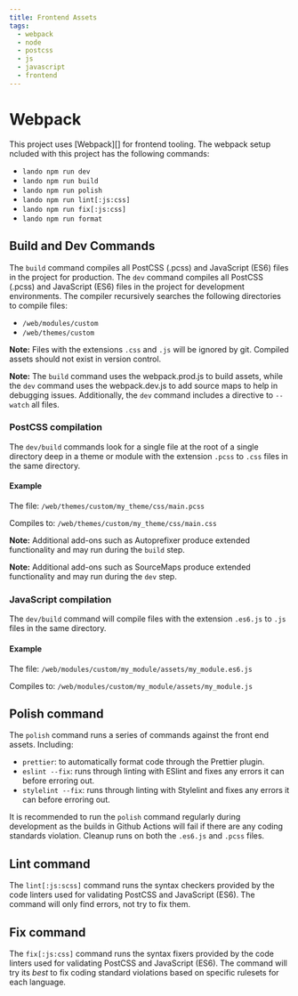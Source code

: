 ```yaml
---
title: Frontend Assets
tags:
  - webpack
  - node
  - postcss
  - js
  - javascript
  - frontend
---
```

# Webpack

This project uses [Webpack][] for frontend tooling. The webpack setup ncluded with
this project has the following commands:

* `lando npm run dev`
* `lando npm run build`
* `lando npm run polish`
* `lando npm run lint[:js:css]`
* `lando npm run fix[:js:css]`
* `lando npm run format`

## Build and Dev Commands

The `build` command compiles all PostCSS (.pcss) and JavaScript (ES6) files in the project for production.
The `dev` command compiles all PostCSS (.pcss) and JavaScript (ES6) files in the project for development environments.
The compiler recursively searches the following directories to compile files:

* `/web/modules/custom`
* `/web/themes/custom`

**Note:** Files with the extensions `.css` and `.js` will be ignored by git.
Compiled assets should not exist in version control.

**Note:** The `build` command uses the webpack.prod.js to build assets, while the `dev` command
uses the webpack.dev.js to add source maps to help in debugging issues. Additionally, the `dev` command
includes a directive to `--watch` all files.

### PostCSS compilation

The `dev/build` commands look for a single file at the root of a single directory deep in a theme or module
with the extension `.pcss` to `.css` files in the same directory.

#### Example

The file:
`/web/themes/custom/my_theme/css/main.pcss`

Compiles to:
`/web/themes/custom/my_theme/css/main.css`

**Note:** Additional add-ons such as Autoprefixer produce extended functionality
and may run during the `build` step.

**Note:** Additional add-ons such as SourceMaps produce extended functionality
and may run during the `dev` step.

### JavaScript compilation

The `dev/build` command will compile files with the extension `.es6.js` to `.js`
files in the same directory.

#### Example

The file:
`/web/modules/custom/my_module/assets/my_module.es6.js`

Compiles to:
`/web/modules/custom/my_module/assets/my_module.js`

## Polish command

The `polish` command runs a series of commands against the front end assets. Including:
* `prettier`: to automatically format code through the Prettier plugin.
* `eslint --fix`: runs through linting with ESlint and fixes any errors it can before erroring out.
* `stylelint --fix`: runs through linting with Stylelint and fixes any errors it can before erroring out.

It is recommended to run the `polish` command regularly during development as the
builds in Github Actions will fail if there are any coding standards violation. Cleanup
runs on both the `.es6.js` and `.pcss` files.

## Lint command
The `lint[:js:scss]` command runs the syntax checkers provided by the code linters used for
validating PostCSS and JavaScript (ES6). The command will only find errors, not try to fix them.

## Fix command
The `fix[:js:css]` command runs the syntax fixers provided by the code linters used for
validating PostCSS and JavaScript (ES6). The command will try its _best_ to fix
coding standard violations based on specific rulesets for each language.
